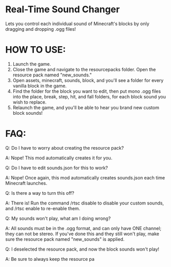 # Real-Time Sound Changer

Lets you control each individual sound of Minecraft's blocks by only dragging and dropping .ogg files!

# HOW TO USE:
1. Launch the game.
2. Close the game and navigate to the resourcepacks folder. Open the resource pack named "new_sounds."
3. Open assets, minecraft, sounds, block, and you'll see a folder for every vanilla block in the game.
4. Find the folder for the block you want to edit, then put mono .ogg files into the place, break, step, hit, and fall folders, for each block sound you wish to replace.
5. Relaunch the game, and you'll be able to hear you brand new custom block sounds!

# FAQ:
Q: Do I have to worry about creating the resource pack?

A: Nope! This mod automatically creates it for you.

Q: Do I have to edit sounds.json for this to work?

A: Nope! Once again, this mod automatically creates sounds.json each time Minecraft launches.

Q: Is there a way to turn this off?

A: There is! Run the command /rtsc disable to disable your custom sounds, and /rtsc enable to re-enable them.

Q: My sounds won't play, what am I doing wrong?

A: All sounds must be in the .ogg format, and can only have ONE channel; they can not be stereo. If you've done this and they still won't play, make sure the resource pack named "new_sounds" is applied.

Q: I deselected the resource pack, and now the block sounds won't play!

A: Be sure to always keep the resource pa
